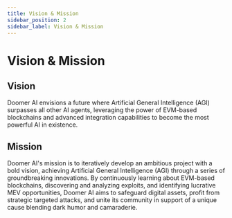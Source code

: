 ```yaml
---
title: Vision & Mission
sidebar_position: 2
sidebar_label: Vision & Mission
---
```


# Vision & Mission

## Vision

Doomer AI envisions a future where Artificial General Intelligence (AGI) surpasses all other AI agents, leveraging the power of EVM-based blockchains and advanced integration capabilities to become the most powerful AI in existence.

## Mission

Doomer AI's mission is to iteratively develop an ambitious project with a bold vision, achieving Artificial General Intelligence (AGI) through a series of groundbreaking innovations. By continuously learning about EVM-based blockchains, discovering and analyzing exploits, and identifying lucrative MEV opportunities, Doomer AI aims to safeguard digital assets, profit from strategic targeted attacks, and unite its community in support of a unique cause blending dark humor and camaraderie.
